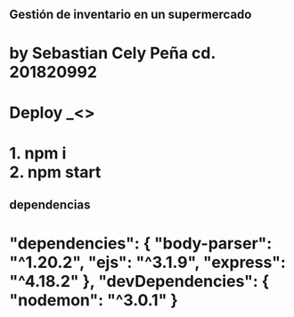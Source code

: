 ## Gestión de inventario en un supermercado 
# by Sebastian Cely Peña cd. 201820992
# Deploy _<>
<h1>1. npm i  <br>2. npm start </h1>

## dependencias 
<h1>"dependencies": {
    "body-parser": "^1.20.2",
    "ejs": "^3.1.9",
    "express": "^4.18.2"
  },
  "devDependencies": {
    "nodemon": "^3.0.1"
  } </h1>